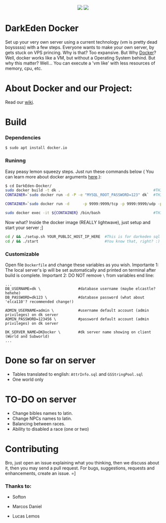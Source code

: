 <p align="center">
    <a href="#build" alt="build">
        <img src="https://img.shields.io/badge/build-passing-brightgreen.svg" /></a>
    <a href="#sponsors" alt="#docker">
        <img src="https://img.shields.io/badge/docker-blue.svg?logo=docker" /></a>
</p>

# DarkEden Docker
Set up your very own server using a current technology (vm is pretty dead boysssss) with a few steps. Everyone wants to make your own server, by gets stuck on VPS princing. Why is that? Too expansive. But Why [Docker]? Well, docker works like a VM, but without a Operating System behind. But why this matter? Well... You can execute a 'vm like' with less resources of memory, cpu, etc.

# About Docker and our Project:
Read our [wiki].

# Build
### Dependencies
```sh
$ sudo apt install docker.io
```

### Runinng
Easy peasy lemon squeezy steps. Just run these commands below ( You can learn more about docker arguments [here].):
```sh
$ cd DarkEden-Docker/
sudo docker build -t dk .                                          #THIS WILL BUILD THE IMAGE LABELED AS 'dk'.
CONTAINER=`sudo docker run -d -P -e "MYSQL_ROOT_PASSWORD=123" dk`  #THIS WILL RUN THE IMAGE CALLED 'dk' random ports

CONTAINER=`sudo docker run -d      -p 9999:9999/tcp -p 9999:9999/udp -p 9998:9998/tcp -p 9998:9998/udp -p 9997:9997/tcp -p 9997:9997/udp -p 9996:9996/tcp -p 9996:9996/udp -p 9977:9977/tcp -p 9977:9977/udp -p 9900:9900/tcp -p 9900:9900/udp -p 9876:9876/tcp -p 9876:9876/udp -p 9800:9800/tcp -p 9800:9800/udp -p 5001:5001/tcp -p 5001:5001/udp -p 5000:5000/tcp -p 5000:5000/udp -p 3306:3306/tcp -p 3306:3306/udp -p 3001:3001/tcp -p 3001:3001/udp -p 2999:2999/tcp -p 2999:2999/udp -p 1111:1111/tcp -p 1111:1111/udp -e "MYSQL_ROOT_PASSWORD=123" dk`

sudo docker exec -it ${CONTAINER} /bin/bash                        #THIS WILL OPEN THE CONTAINER CALLED 'CONTAINER_ID'
```

Now what? Inside the docker image (REALLY lightwave), just setup and start your server ;]
```sh
cd / && ./setup.sh YOUR_PUBLIC_HOST_IP_HERE  #This is for darkeden sql scripts. Just run this ONCE. YOUR_PUBLIC_IP is optional.
cd / && ./start                              #You know that, right? :)
```

### Customizable
Open file ```Dockerfile``` and change these variables as you wish. Importante 1: The local server's ip will be set automatically and printed on terminal after build is complete. Important 2: DO NOT remove ```\``` from variables end line:

```
...
DB_USERNAME=dk \                 #database username (maybe elcastle? hehehe)
DB_PASSWORD=dk123 \              #database password (what about 'elca110'? recommended change!)

ADMIN_USERNAME=admin \           #username default account (admin privileges) on dk server
ADMIN_PASSWORD=123456 \          #password default account (admin privileges) on dk server

DK_SERVER_NAME=DKDocker \        #dk server name showing on client (World and Subworld)
...
```


# Done so far on server
- Tables translated to english: ```AttrInfo.sql``` and ```GSStringPool.sql```
- One world only

# TO-DO on server
- Change bibles names to latin.
- Change NPCs names to latin.
- Balancing between races.
- Ability to disabled a race (one or two)

# Contributing
Bro, just open an issue explaining what you thinking, then we discuss about it, then you may send a pull request. For bugs, suggestions, requests and enhancements, create an issue. =]

### Thanks to:
 - Softon
 - Marcos Daniel
 - Lucas Lemos

   [Docker]: <https://www.docker.com/resources/what-container>
   [Gerry Fleming]: <https://www.nebulaworks.com/blog/2015/03/24/what-is-docker-a-simple-explanation/>
   [Why]: <https://github.com/TroniPM/DarkEden-With-Docker/issues>
   [here]: <https://docs.docker.com/engine/reference/commandline/run/>
   [wiki]: <https://github.com/TroniPM/DarkEden-With-Docker/wiki>
